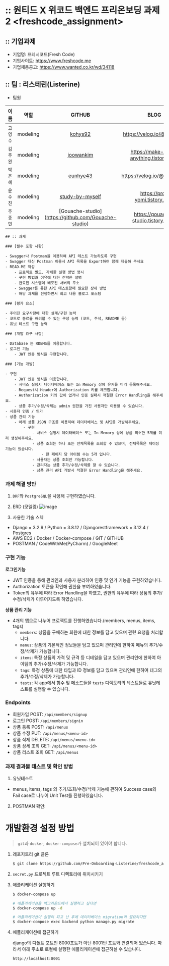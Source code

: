 # :: 원티드 X 위코드 백엔드 프리온보딩 과제2 <freshcode_assignment>

## :: 기업과제

* 기업명: 프레시코드(Fresh Code)
* 기업사이트: https://www.freshcode.me
* 기업채용공고: https://www.wanted.co.kr/wd/34118

## :: 팀 :  리스테린(Listerine)

* 팀원

| 이름 | 역할 | GITHUB | BLOG |
| :---: | :---: | :---: | :---: |
| `고영수` | modeling | [kohys92](https://github.com/kohys92) | https://velog.io/@kohys92 |
| `김주완` | modeling | [joowankim](https://github.com/joowankim) | https://make-easy-anything.tistory.com |
| `박은혜` | modeling | [eunhye43](https://github.com/eunhye43) | https://velog.io/@majaeh43 |
| `윤수진` | modeling | [study-by-myself](https://github.com/study-by-myself)| https://pro-yomi.tistory.com |
| `주종민` | modeling | [Gouache-studio] (https://github.com/Gouache-studio) | https://gouache-studio.tistory.com/ |

```
## :: 과제

### [필수 포함 사항]

- Swagger나 Postman을 이용하여 API 테스트 가능하도록 구현
- Swagger 대신 Postman 이용시 API 목록을 Export하여 함께 제출해 주세요
- READ.ME 작성
    - 프로젝트 빌드, 자세한 실행 방법 명시
    - 구현 방법과 이유에 대한 간략한 설명
    - 완료된 시스템이 배포된 서버의 주소
    - Swagger를 통한 API 테스트할때 필요한 상세 방법
    - 해당 과제를 진행하면서 회고 내용 블로그 포스팅

### [평가 요소]

- 주어진 요구사항에 대한 설계/구현 능력
- 코드로 동료를 배려할 수 있는 구성 능력 (코드, 주석, README 등)
- 유닛 테스트 구현 능력

### [개발 요구 사항]

- Database 는 RDBMS를 이용합니다.
- 로그인 기능
    - JWT 인증 방식을 구현합니다.

### [기능 개발]

- 구현
    - JWT 인증 방식을 이용합니다.
    - 서비스 실행시 데이터베이스 또는 In Memory 상에 유저를 미리 등록해주세요.
    - Request시 Header에 Authorization 키를 체크합니다.
    - Authorization 키의 값이 없거나 인증 실패시 적절한 Error Handling을 해주세요.
    - 상품 추가/수정/삭제는 admin 권한을 가진 사용자만 이용할 수 있습니다.
- 시용자 인증 / 인가
- 상품 관리 기능
    - 아래 상품 JSON 구조를 이용하여 데이터베이스 및 API를 개발해주세요.
        - 구현
            - 서비스 실행시 데이터베이스 또는 In Memory 상에 상품 최소한 5개를 미리 생성해주세요.
            - 상품 조회는 하나 또는 전체목록을 조회할 수 있으며, 전체목록은 페이징 기능이 있습니다.
                - 한 페이지 당 아이템 수는 5개 입니다.
            - 사용자는 상품 조회만 가능합니다.
            - 관리자는 상품 추가/수정/삭제를 할 수 있습니다.
            - 상품 관리 API 개발시 적절한 Error Handling을 해주세요.
```


### 과제 해결 방안
1. `DRF`와 `PostgreSQL`을 사용해 구현하였습니다.

2. ERD (모델링)
![image](https://user-images.githubusercontent.com/32446834/140312743-eda03d7f-c423-46a0-8e34-fda706d50876.png)

3. 사용한 기술 스텍
- Django = 3.2.9 / Python = 3.8.12 / Djangorestframework = 3.12.4 / Postgres
- AWS EC2 / Docker / Docker-compose / GIT / GITHUB
- POSTMAN / CodeWithMe(PyCharm) / GoogleMeet


### 구현 기능

**로그인기능**

- JWT 인증을 통해 관리인과 사용자 분리하여 인증 및 인가 기능을 구현하였습니다.
- Authorization 토큰을 확인해 권한을 부여하였습니다.
- Token의 유무에 따라 Error Handling을 하였고, 권한의 유무에 따라 상품의 추가/수정/삭제가 이루어지도록 하였습니다.

**상품 관리 기능**

- 4개의 앱으로 나누어 프로젝트를 진행하였습니다.(members, menus, items, tags)
    - `members`: 상품을 구매하는 회원에 대한 정보를 담고 있으며 관련 요청을 처리합니다.
    - `menus`: 상품의 기본적인 정보들을 담고 있으며 관리인에 한하여 메뉴의 추가/수정/삭제가 가능합니다.
    - `items`: 특정 상품의 가격 및 규격 등 디테일을 담고 있으며 관리인에 한하여 아이템의 추가/수정/삭제가 가능합니다.
    - `tags`: 특정 상품에 대한 타입과 ID 정보를 담고 있으며 관리인에 한하여 테그의 추가/수정/삭제가 가능합니다.
    - `tests`: 각 app에서 함수 및 메소드들을 `tests` 디렉토리의 테스트들로 유닛테스트를 실행할 수 있습니다.

### Endpoints

- 회원가입 POST: `/api/members/signup`
- 로그인 POST: `/api/members/signin`
- 상품 등록 POST: `/api/menus`
- 상품 수정 PUT: `/api/menus/<menu-id>`
- 상품 삭제 DELETE: `/api/menus/<menu-id>`
- 상품 상세 조회 GET: `/api/menus/<menu-id>`
- 상품 리스트 조회 GET: `/api/menus`

### 과제 결과물 테스트 및 확인 방법
1. 유닛테스트
- menus, items, tags 의 추가/조회/수정/삭제 기능에 관하여 Success case와 Fail case로 나누어 Unit Test를 진행하였습니다.

2. POSTMAN 확인:

# 개발환경 설정 방법

> `git`과 `docker`, `docker-compose`가 설치되어 있어야 합니다.

1. 레포지토리 git 클론

    ```bash
    $ git clone https://github.com/Pre-Onboarding-Listerine/freshcode_assignment.git
    ```

2. `secret.py` 프로젝트 루트 디렉토리에 위치시키기

3. 애플리케이션 실행하기

    ```bash
    $ docker-compose up

    # 애플리케이션을 백그라운드에서 실행하고 싶다면
    $ docker-compose up -d
    
    # 어플리케이션이 실행이 되고 난 후에 데이터베이스 migration이 필요하다면
    $ docker-compose exec backend python manage.py migrate
    ```

4. 애플리케이션에 접근하기

    django의 디폴트 포트인 8000포트가 아닌 8001번 포트와 연결되어 있습니다. 따라서 아래 주소로 로컬에 실행한 애플리케이션에 접근하실 수 있습니다.
    ```
    http://localhost:8001
    ```
